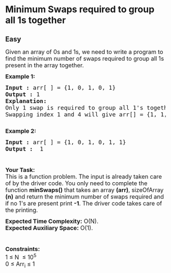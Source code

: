 # Minimum Swaps required to group all 1s together
## Easy 
<div class="problem-statement">
                <p></p><p><span style="font-size:18px">Given an array of 0s and 1s, we need to write a program to find the minimum number of swaps required to group all 1s present in the array together.</span></p>

<p><span style="font-size:18px"><strong>Example 1:</strong></span></p>

<pre><span style="font-size:18px"><strong>Input :</strong> arr[ ] = {1, 0, 1, 0, 1}
<strong>Output :</strong> 1
<strong>Explanation:</strong>
Only 1 swap is required to group all 1's together. 
Swapping index 1 and 4 will give arr[] = {1, 1, 1, 0, 0}.
</span></pre>

<p><br>
<span style="font-size:18px"><strong>Example 2:</strong></span></p>

<pre><span style="font-size:18px"><strong>Input :</strong> arr[ ] = {1, 0, 1, 0, 1, 1} <strong>
Output :</strong>  1</span></pre>

<p>&nbsp;</p>

<p><span style="font-size:18px"><strong>Your Task:</strong><br>
This is a function problem. The input is already taken care of by the driver code. You only need to complete the function <strong>minSwaps()</strong> that takes an array <strong>(arr)</strong>, sizeOfArray <strong>(n)</strong>&nbsp;and return the minimum number of swaps required and if no 1's are present print <strong>-1</strong>. The driver code takes care of the printing.</span></p>

<p><span style="font-size:18px"><strong>Expected Time Complexity:</strong>&nbsp;O(N).<br>
<strong>Expected Auxiliary Space:</strong>&nbsp;O(1).</span></p>

<p>&nbsp;</p>

<p><span style="font-size:18px"><strong>Constraints:</strong><br>
1 ≤ N&nbsp; ≤ 10<sup>5</sup><br>
0 ≤ Arr<sub>i</sub> ≤ 1</span></p>
 <p></p>
            </div>
